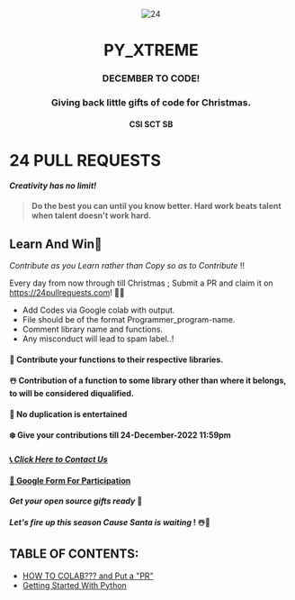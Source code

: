 
<p align="center">
 <img  src="https://github.com/HKRcodes/PY_XTREME/blob/main/%23%23%23DON'T%20TOUCH/24-Pull-Request.jpg" align="center" alt="24" />
 <h1 align="center" >PY_XTREME</h1>
 <h3 align="center">DECEMBER TO CODE!</h3>
</p>
<p align="center">
 <h3 align="center">Giving back little gifts of code for Christmas.</h3>
 <h4 align="center">CSI SCT SB</h4>
</p>

# 24 PULL REQUESTS 

***Creativity has no limit!***
>#### Do the best you can until you know better. Hard work beats talent when talent doesn't work hard.

## Learn And Win🎁
*Contribute as you Learn rather than Copy so as to Contribute* !!  

Every day from now through till Christmas ; Submit a PR and claim it on https://24pullrequests.com! 🎄🎁

- Add Codes via Google colab with output.
- File should be of the format Programmer_program-name.
- Comment library name and functions.
- Any misconduct will lead to spam label..!


#### 🎄 Contribute your functions to their respective libraries.
#### ☃️ Contribution of a function to some library other than where it belongs, to will be considered diqualified.
#### 💎 No duplication is entertained
#### ❄️ Give your contributions till 24-December-2022   11:59pm


#### [📞 *Click Here to Contact Us*](https://chat.whatsapp.com/I3aYaHTC31G8C35zMzRod7)
#### [📝 Google Form For Participation](https://forms.gle/ofNuqkYmgoqZw6Zh8)


#### *Get your open source gifts ready* 🎁 
#### *Let's fire up this season Cause Santa is waiting* ! ☃️🎄

## TABLE OF CONTENTS:
- [HOW TO COLAB??? and Put a "PR"](https://github.com/CSI-SCT-SB/PY_XTREME/tree/main/Beginners-guide)
- [Getting Started With Python](https://github.com/CSI-SCT-SB/PY_XTREME/tree/main/BeginnerBasics)
